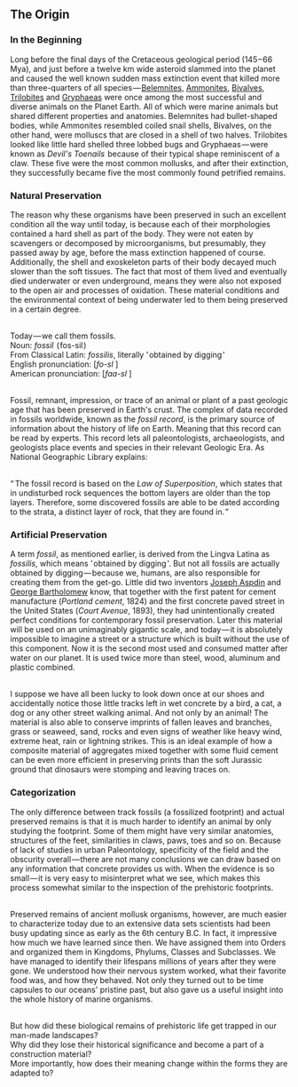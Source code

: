 


## The Origin

<div class="subchapter">

### In the Beginning

</div>

Long before the final days of the Cretaceous geological period (145&hairsp;–&hairsp;66 Mya), and just before a twelve km wide asteroid slammed into the planet and caused the well known sudden mass extinction event that killed more than three-quarters of all species&hairsp;—&hairsp;[Belemnites](#figure "Belemnites"), [Ammonites](#figure "Ammonites"), [Bivalves](#figure "Bivalves"), [Trilobites](#figure "Trilobites") and [Gryphaeas](#figure "Gryphaeas") were once among the most successful and diverse animals on the Planet Earth. All of which were marine animals but shared different properties and anatomies. Belemnites had  bullet-shaped bodies, while Ammonites resembled coiled snail shells, Bivalves, on the other hand, were molluscs that are closed in a shell of two halves. Trilobites looked like little hard shelled three lobbed bugs and Gryphaeas&hairsp;—&hairsp;were known as *Devil's Toenails* &hairsp;because of their typical shape reminiscent of a claw. These five were the most common mollusks, and after their extinction, they successfully became five the most commonly found petrified remains.<br>

<div class="subchapter">

### Natural Preservation

</div>

The reason why these organisms have been preserved in such an excellent condition all the way until today, is because each of their morphologies contained a hard shell as part of the body. They were not eaten by scavengers or decomposed by microorganisms, but presumably, they passed away by age, before the mass extinction happened of course. Additionally, the shell and exoskeleton parts of their body decayed much slower than the soft tissues. The fact that most of them lived and eventually died underwater or even underground, means they were also not exposed to the open air and processes of oxidation. These material conditions and the environmental context of being underwater led to them being preserved in a certain degree.<br>
<br>

<div class="quote">

Today&hairsp;—&hairsp;we call them fossils.  <br>
Noun: *fossil* &hairsp;(&hairsp;fos-​sil&hairsp;)<br>
From Classical Latin: *fossilis*, literally '&hairsp;obtained by digging&hairsp;'<br>
English pronunciation: [*fo-sl* ]  <br>
American pronunciation: [*faa-sl* ]   <br>

</div>

<br>Fossil, remnant, impression, or trace of an animal or plant of a past geologic age that has been preserved in Earth's crust. The complex of data recorded in fossils worldwide, known as the *fossil record*, is the primary source of information about the history of life on Earth. Meaning that this record can be read by experts. This record lets all paleontologists, archaeologists, and geologists place events and species in their relevant Geologic Era. As National Geographic Library explains: <br>
<br>

<div class="quote">

“&hairsp;&hairsp;The fossil record is based on the *Law of Superposition*, which states that in undisturbed rock sequences the bottom layers are older than the top layers. Therefore, some discovered fossils are able to be dated according to the strata, a distinct layer of rock, that they are found in.&hairsp;” <br>

</div>

<div class="subchapter">

### Artificial Preservation

</div>

A term *fossil*, as mentioned earlier, is derived from the Lingva Latina as *fossilis*, which means '&hairsp;obtained by digging&hairsp;'. But not all fossils are actually obtained by digging&hairsp;—&hairsp;because we, humans, are also responsible for creating them from the get-go. Little did two inventors [Joseph Aspdin](#figure "Joseph Aspdin") and [George Bartholomew](#figure "George Bartholomew") know, that together with the first patent for cement manufacture (*Portland cement*, 1824) and the first concrete paved street in the United States (*Court Avenue*, 1893), they had unintentionally created perfect conditions for contemporary fossil preservation. Later this material will be used on an unimaginably gigantic scale, and today&hairsp;—&hairsp;it is absolutely impossible to imagine a street or a structure which is built without the use of this component. Now it is the second most used and consumed matter after water on our planet. It is used twice more than steel, wood, aluminum and plastic combined.<br>
<br>

I suppose we have all been lucky to look down once at our shoes and accidentally notice those little tracks left in wet concrete by a bird, a cat, a dog or any other street walking animal. And not only by an animal! The material is also able to conserve imprints of fallen leaves and branches, grass or seaweed, sand, rocks and even signs of weather like heavy wind, extreme heat, rain or lightning strikes. This is an ideal example of how a composite material of aggregates mixed together with some fluid cement can be even more efficient in preserving prints than the soft Jurassic ground that dinosaurs were stomping and leaving traces on.

<div class="subchapter">

### Categorization

</div>

The only difference between track fossils (a fossilized footprint) and actual preserved remains is that it is much harder to identify an animal by only studying the footprint. Some of them might have very similar anatomies, structures of the feet, similarities in claws, paws, toes and so on. Because of lack of studies in urban Paleontology, specificity of the field and the obscurity overall&hairsp;—&hairsp;there are not many conclusions we can draw based on any information that concrete provides us with. When the evidence is so small&hairsp;—&hairsp;it is very easy to misinterpret what we see, which makes this process somewhat similar to the inspection of the prehistoric footprints.<br>
<br>

Preserved remains of ancient mollusk organisms, however, are much easier to characterize today due to an extensive data sets scientists had been busy updating since as early as the 6th century B.C. In fact, it impressive how much we have learned since then. We have assigned them into Orders and organized them in Kingdoms, Phylums, Classes and Subclasses. We have managed to identify their lifespans millions of years after they were gone. We understood how their nervous system worked, what their favorite food was, and how they behaved. Not only they turned out to be time capsules to our oceans' pristine past, but also gave us a useful insight into the whole history of marine organisms.<br>
<br>

But how did these biological remains of prehistoric life get trapped in our man-made landscapes? <br>
Why did they lose their historical significance and become a part of a construction material? <br>
More importantly, how does their meaning change within the forms they are adapted to?




